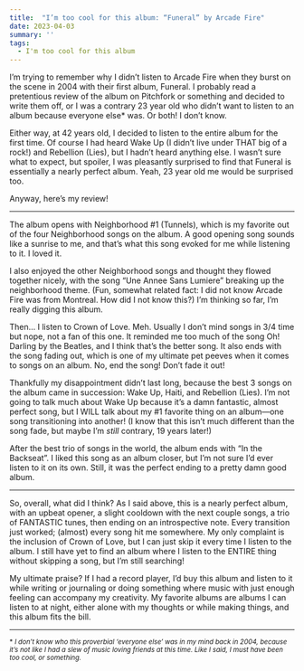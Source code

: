 ```yaml
---
title:  "I’m too cool for this album: “Funeral” by Arcade Fire"
date: 2023-04-03
summary: ''
tags:
  - I'm too cool for this album
---
```


I’m trying to remember why I didn’t listen to Arcade Fire when they burst on the scene in 2004 with their first album, Funeral. I probably read a pretentious review of the album on Pitchfork or something and decided to write them off, or I was a contrary 23 year old who didn’t want to listen to an album because everyone else* was. Or both! I don’t know. 

Either way, at 42 years old, I decided to listen to the entire album for the first time. Of course I had heard Wake Up (I didn’t live under THAT big of a rock!) and Rebellion (Lies), but I hadn’t heard anything else. I wasn’t sure what to expect, but spoiler, I was pleasantly surprised to find that Funeral is essentially a nearly perfect album. Yeah, 23 year old me would be surprised too.

Anyway, here’s my review!

***

The album opens with Neighborhood #1 (Tunnels), which is my favorite out of the four Neighborhood songs on the album. A good opening song sounds like a sunrise to me, and that’s what this song evoked for me while listening to it. I loved it. 

I also enjoyed the other Neighborhood songs and thought they flowed together nicely, with the song “Une Annee Sans Lumiere” breaking up the neighborhood theme. (Fun, somewhat related fact: I did not know Arcade Fire was from Montreal. How did I not know this?) I’m thinking so far, I’m really digging this album.

Then… I listen to Crown of Love. Meh. Usually I don’t mind songs in 3/4 time but nope, not a fan of this one. It reminded me too much of the song Oh! Darling by the Beatles, and I think that’s the better song. It also ends with the song fading out, which is one of my ultimate pet peeves when it comes to songs on an album. No, end the song! Don’t fade it out!

Thankfully my disappointment didn’t last long, because the best 3 songs on the album came in succession: Wake Up, Haiti, and Rebellion (Lies). I’m not going to talk much about Wake Up because it’s a damn fantastic, almost perfect song, but I WILL talk about my #1 favorite thing on an album—one song transitioning into another! (I know that this isn’t much different than the song fade, but maybe I’m *still* contrary, 19 years later!)

After the best trio of songs in the world, the album ends with “In the Backseat”. I liked this song as an album closer, but I’m not sure I’d ever listen to it on its own. Still, it was the perfect ending to a pretty damn good album.

***

So, overall, what did I think? As I said above, this is a nearly perfect album, with an upbeat opener, a slight cooldown with the next couple songs, a trio of FANTASTIC tunes, then ending on an introspective note. Every transition just worked; (almost) every song hit me somewhere. My only complaint is the inclusion of Crown of Love, but I can just skip it every time I listen to the album. I still have yet to find an album where I listen to the ENTIRE thing without skipping a song, but I’m still searching!

My ultimate praise? If I had a record player, I’d buy this album and listen to it while writing or journaling or doing something where music with just enough feeling can accompany my creativity. My favorite albums are albums I can listen to at night, either alone with my thoughts or while making things, and this album fits the bill. 

***

<small>* *I don’t know who this proverbial ‘everyone else’ was in my mind back in 2004, because it’s not like I had a slew of music loving friends at this time. Like I said, I must have been too cool, or something.*</small>
